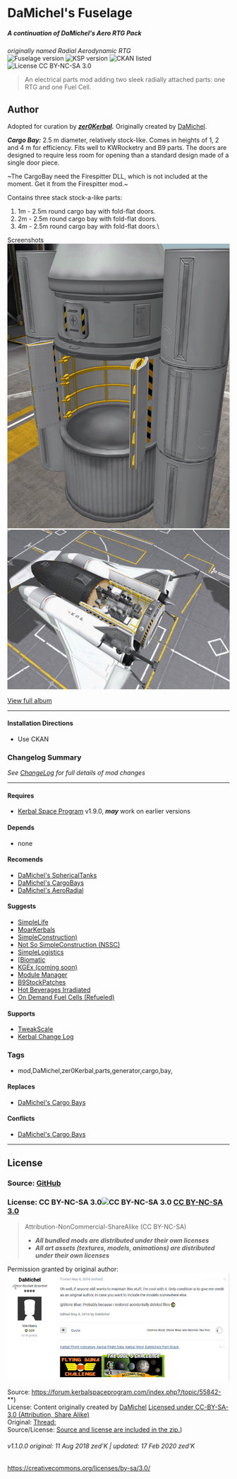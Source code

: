 <!-- Readme.md v1.2.0.0
DaMichel's Fuselage (DMF)
created: 17 Jul 18
updated: 17 Feb 2020 -->

<!-- Download on SpaceDock here or Github here.
Also available on CKAN. -->

# DaMichel's Fuselage  
##### A continuation of DaMichel's Aero RTG Pack  
*originally named Radial Aerodynamic RTG*  
![Fuselage version](https://img.shields.io/endpoint?url=https%3A%2F%2Fraw.githubusercontent.com%2Fzer0Kerbal%2FDaMichel%2Fmaster%2Fjson%2Ffuselage.json)
![KSP version](https://img.shields.io/endpoint?url=https%3A%2F%2Fraw.githubusercontent.com%2Fzer0Kerbal%2FDaMichel%2Fmaster%2Fjson%2Fksp.json) 
![CKAN listed](https://img.shields.io/badge/CKAN-Indexed-brightgreen.svg) ![License CC BY-NC-SA 3.0](https://img.shields.io/badge/license-CC%20BY--NC--SA%203.0-lightgrey)
> An electrical parts mod adding two sleek radially attached parts: one RTG and one Fuel Cell.

## Author
Adopted for curation by ***[zer0Kerbal](https://forum.kerbalspaceprogram.com/index.php?/profile/190933-*/).*** Originally created by [DaMichel](https://forum.kerbalspaceprogram.com/index.php?/profile/93697-damichel/).

***Cargo Bay:*** 2.5 m diameter, relatively stock-like. Comes in heights of 1, 2 and 4 m for efficiency. Fits well to KWRocketry and B9 parts. The doors are designed to require less room for opening than a standard design made of a single door piece.

~The CargoBay need the Firespitter DLL, which is not included at the moment. Get it from the Firespitter mod.~

Contains three stack stock-a-like parts:
1. 1m - 2.5m round cargo bay with fold-flat doors.
2. 2m - 2.5m round cargo bay with fold-flat doors.
3. 4m - 2.5m round cargo bay with fold-flat doors.\

Screenshots  
![DaMichel's  Fuselage](https://raw.githubusercontent.com/zer0Kerbal/DaMichel/master/Images/9-CargoBay.jpg "DaMichel's Fuselage")
![DaMichel's  Fuselage](https://raw.githubusercontent.com/zer0Kerbal/DaMichel/master/Images/13-CargoBay.jpg "DaMichel's Fuselage")

[View full album](https://imgur.com/a/rFRN1)
<hr>

#### Installation Directions 
- Use CKAN

### Changelog Summary
*See [ChangeLog](https://github.com/zer0Kerbal/DaMichel/blob/master/GameData/DaMichel/Fuselage/Changelog.cfg) for full details of mod changes*
<hr>

#### Requires
- [Kerbal Space Program](https://kerbalspaceprogram.com) v1.9.0, ***may*** work on earlier versions

#### Depends
- none

#### Recomends
- [DaMichel's SphericalTanks]()
- [DaMichel's CargoBays]()
- [DaMichel's AeroRadial]()

#### Suggests
- [SimpleLife](https://forum.kerbalspaceprogram.com/index.php?/topic/191526-*)
- [MoarKerbals](https://forum.kerbalspaceprogram.com/index.php?/topic/191525-*)
- [SimpleConstruction)](https://forum.kerbalspaceprogram.com/index.php?/topic/191424-ksp-*)
- [Not So SimpleConstruction (NSSC)](https://forum.kerbalspaceprogram.com/index.php?/topic/191504-*)
- [SimpleLogistics](https://forum.kerbalspaceprogram.com/index.php?/topic/191045-*/)
- [[Biomatic](https://forum.kerbalspaceprogram.com/index.php?/topic/191426-*)
- [KGEx (coming soon)](https://forum.kerbalspaceprogram.com/index.php?/topic/188246-*)
- [Module Manager](http://forum.kerbalspaceprogram.com/index.php?/topic/50533-105-*)
- [B9StockPatches](https://forum.kerbalspaceprogram.com/index.php?/topic/190870-*)
- [Hot Beverages Irradiated](https://github.com/zer0Kerbal/HotBeverageIrradiated)
- [On Demand Fuel Cells (Refueled)](https://forum.kerbalspaceprogram.com/index.php?/topic/187625-*)

#### Supports
- [TweakScale](https://forum.kerbalspaceprogram.com/index.php?/topic/179030-*)
- [Kerbal Change Log](https://forum.kerbalspaceprogram.com/index.php?/topic/179207-*)

### Tags
- mod,DaMichel,zer0Kerbal,parts,generator,cargo,bay,
  
#### Replaces
- [DaMichel's Cargo Bays](http://colorcurves.github.io/Fuselage/)

#### Conflicts
- [DaMichel's Cargo Bays](DMTanks-Fuselage)

***
## License
### Source: [GitHub](https://github.com/zer0Kerbal/DaMichel/AeroRadial)
### License: CC BY-NC-SA 3.0![CC BY-NC-SA 3.0](https://licensebuttons.net/l/by-nc-sa/3.0/88x31.png) [CC BY-NC-SA 3.0](https://creativecommons.org/licenses/by-nc-sa/3.0/ )
> Attribution-NonCommercial-ShareAlike (CC BY-NC-SA) 
>- ***All bundled mods are distributed under their own licenses***<br>
>- ***All art assets (textures, models, animations) are distributed under their own licenses***<br>


Permission granted by original author:
![DaMichel's Permission](https://raw.githubusercontent.com/zer0Kerbal/DaMichel/master/LegalMumboJumbo/DaMichelPermission.png)

Source: https://forum.kerbalspaceprogram.com/index.php?/topic/55842-**)  
License: Content originally created by [DaMichel](https://forum.kerbalspaceprogram.com/index.php?/profile/93697-damichel/) 
[Licensed under CC-BY-SA-3.0 (Attribution, Share Alike)](https://licensebuttons.net/l/by-nc-sa/3.0/88x31.png)  
Original: [Thread:](https://forum.kerbalspaceprogram.com/index.php?/topic/94517-*)  
Source/License: [Source and license are included in the zip.](https://www.dropbox.com/s/yc2zymblmjgrik8/MoarKerbals-v1.1.rar?dl=0))  

###### v1.1.0.0 original: 11 Aug 2018 zed'K | updated: 17 Feb 2020 zed'K
https://creativecommons.org/licenses/by-sa/3.0/

<!--
CC BY-NC-SA-4.0
zer0Kerbal-->

